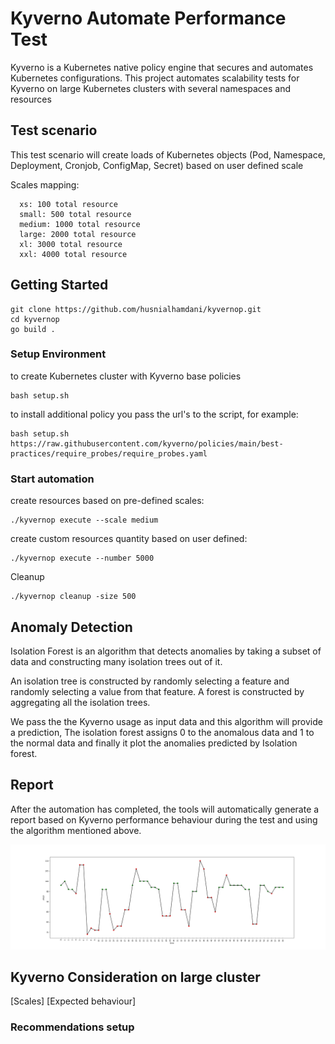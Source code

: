 # Kyverno Automate Performance Test

Kyverno is a Kubernetes native policy engine that secures and automates Kubernetes configurations. 
This project automates scalability tests for Kyverno on large Kubernetes clusters with several namespaces and resources


## Test scenario
This test scenario will create loads of Kubernetes objects (Pod, Namespace, Deployment, Cronjob, ConfigMap, Secret) based on user defined scale

Scales mapping:
```
  xs: 100 total resource
  small: 500 total resource
  medium: 1000 total resource
  large: 2000 total resource 
  xl: 3000 total resource
  xxl: 4000 total resource
```

## Getting Started

```
git clone https://github.com/husnialhamdani/kyvernop.git
cd kyvernop
go build .
```

### Setup Environment
to create Kubernetes cluster with Kyverno base policies
```
bash setup.sh
``` 

to install additional policy you pass the url's to the script, for example:
```
bash setup.sh https://raw.githubusercontent.com/kyverno/policies/main/best-practices/require_probes/require_probes.yaml
``` 


### Start automation
create resources based on pre-defined scales:
```
./kyvernop execute --scale medium
``` 
create custom resources quantity based on user defined:
```
./kyvernop execute --number 5000
``` 

Cleanup
```
./kyvernop cleanup -size 500
```

## Anomaly Detection

Isolation Forest is an algorithm that detects anomalies by taking a subset of data and constructing many isolation trees out of it.

An isolation tree is constructed by randomly selecting a feature and randomly selecting a value from that feature. A forest is constructed by aggregating all the isolation trees.

We pass the the Kyverno usage as input data and this algorithm will provide a prediction, The isolation forest assigns 0 to the anomalous data and 1 to the normal data and finally it plot the anomalies predicted by Isolation forest.


## Report

After the automation has completed, the tools will automatically generate a report based on Kyverno performance behaviour during the test and using the algorithm mentioned above.

![alt text](https://github.com/husnialhamdani/kyvernop/blob/main/report.png?raw=true)

## Kyverno Consideration on large cluster

[Scales]  [Expected behaviour]

### Recommendations setup
